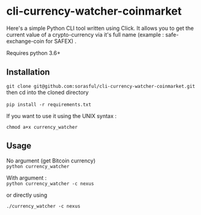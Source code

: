 # cli-currency-watcher-coinmarket
Here's a simple Python CLI tool written using Click. It allows you to get the current value of a crypto-currency via it's full name (example : safe-exchange-coin for SAFEX) . 

Requires python 3.6+

## Installation 

`git clone git@github.com:sorasful/cli-currency-watcher-coinmarket.git`  
then cd into the cloned directory  

`pip install -r requirements.txt`  

If you want to use it using the UNIX syntax :   

`chmod a+x currency_watcher`


## Usage

No argument (get Bitcoin currency)  
`python currency_watcher`

With argument :  
`python currency_watcher -c nexus`

or directly using 

`./currency_watcher -c nexus`
